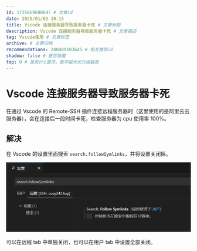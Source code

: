 ```yaml
---
id: 1735869600647 # 文章id
date: 2025/01/03 10:15
title: Vscode 连接服务器导致服务器卡死 # 文章标题
description: Vscode 连接服务器导致服务器卡死 # 文章描述
tag: Vscode使用 # 文章标签
archive: # 文章归档
recommendations: 240409103645 # 相关推荐id
shadow: false # 是否隐藏
top: 0 # 是否zhi置顶，数字越大优先级越高
---
```


# Vscode 连接服务器导致服务器卡死

在通过 Vscode 的 Remote-SSH 插件连接远程服务器时（这里使用的是阿里云云服务器），会在连接后一段时间卡死，检查服务器为 cpu 使用率 100%。

## 解决

在 Vscode 的设置里面搜索 `search.followSymlinks`，并将设置关闭掉。

![alt text](assets/VscodeSSHStuck/image.png)

可以在远程 tab 中单独关闭，也可以在用户 tab 中设置全部关闭。
